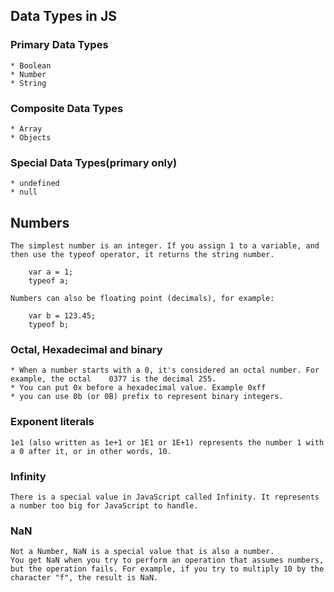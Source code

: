 ## Data Types in JS

### Primary Data Types
    * Boolean
    * Number
    * String

### Composite Data Types
    * Array
    * Objects

### Special Data Types(primary only)
    * undefined
    * null

## Numbers
    The simplest number is an integer. If you assign 1 to a variable, and then use the typeof operator, it returns the string number.
```
    var a = 1;
    typeof a;
```
    Numbers can also be floating point (decimals), for example:
```
    var b = 123.45;
    typeof b;
```
### Octal, Hexadecimal and binary
    * When a number starts with a 0, it's considered an octal number. For example, the octal    0377 is the decimal 255.
    * You can put 0x before a hexadecimal value. Example 0xff
    * you can use 0b (or 0B) prefix to represent binary integers.

### Exponent literals
    1e1 (also written as 1e+1 or 1E1 or 1E+1) represents the number 1 with a 0 after it, or in other words, 10.

### Infinity
    There is a special value in JavaScript called Infinity. It represents a number too big for JavaScript to handle.

### NaN
    Not a Number, NaN is a special value that is also a number.
    You get NaN when you try to perform an operation that assumes numbers, but the operation fails. For example, if you try to multiply 10 by the character "f", the result is NaN.


